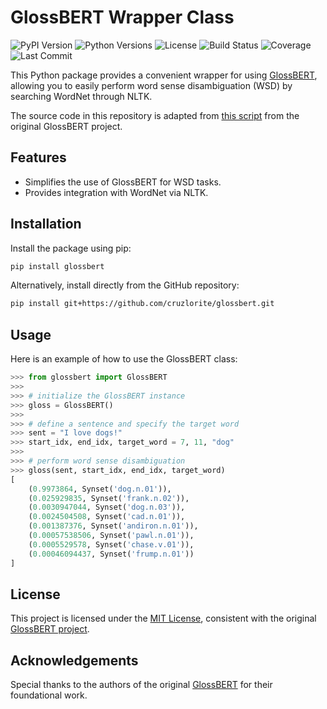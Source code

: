 # GlossBERT Wrapper Class

![PyPI Version](https://img.shields.io/pypi/v/glossbert)
![Python Versions](https://img.shields.io/pypi/pyversions/glossbert)
![License](https://img.shields.io/pypi/l/glossbert)
![Build Status](https://github.com/cruzlorite/glossbert/actions/workflows/ci.yml/badge.svg)
![Coverage](https://img.shields.io/codecov/c/github/username/glossbert)
![Last Commit](https://img.shields.io/github/last-commit/username/glossbert)

This Python package provides a convenient wrapper for using [GlossBERT](https://github.com/HSLCY/GlossBERT/tree/master), allowing you to easily perform word sense disambiguation (WSD) by searching WordNet through NLTK.

The source code in this repository is adapted from [this script](https://github.com/HSLCY/GlossBERT/blob/master/run_infer_demo_sent_cls_ws_with_nltk.py) from the original GlossBERT project.

## Features

- Simplifies the use of GlossBERT for WSD tasks.
- Provides integration with WordNet via NLTK.

## Installation

Install the package using pip:

```bash 
pip install glossbert
```

Alternatively, install directly from the GitHub repository:

```bash
pip install git+https://github.com/cruzlorite/glossbert.git
```

## Usage

Here is an example of how to use the GlossBERT class:

```python
>>> from glossbert import GlossBERT
>>> 
>>> # initialize the GlossBERT instance
>>> gloss = GlossBERT()
>>> 
>>> # define a sentence and specify the target word
>>> sent = "I love dogs!"
>>> start_idx, end_idx, target_word = 7, 11, "dog"
>>> 
>>> # perform word sense disambiguation
>>> gloss(sent, start_idx, end_idx, target_word)
[
    (0.9973864, Synset('dog.n.01')),
    (0.025929835, Synset('frank.n.02')),
    (0.0030947044, Synset('dog.n.03')),
    (0.0024504508, Synset('cad.n.01')),
    (0.001387376, Synset('andiron.n.01')),
    (0.00057538506, Synset('pawl.n.01')),
    (0.0005529578, Synset('chase.v.01')),
    (0.00046094437, Synset('frump.n.01'))
]
```

## License

This project is licensed under the [MIT License](https://opensource.org/license/mit), consistent with the original [GlossBERT project](https://github.com/HSLCY/GlossBERT/tree/master).

## Acknowledgements

Special thanks to the authors of the original [GlossBERT](https://github.com/HSLCY/GlossBERT/tree/master) for their foundational work.